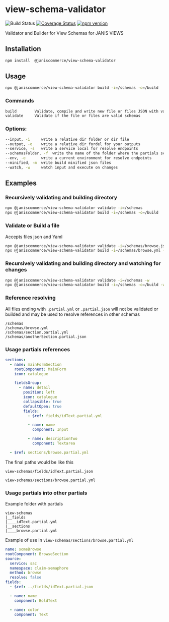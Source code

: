 # view-schema-validator

![Build Status](https://github.com/janis-commerce/view-schema-validator/workflows/Build%20Status/badge.svg)
[![Coverage Status](https://coveralls.io/repos/github/janis-commerce/view-schema-validator/badge.svg?branch=master)](https://coveralls.io/github/janis-commerce/view-schema-validator?branch=master)
[![npm version](https://badge.fury.io/js/%40janiscommerce%2Fview-schema-validator.svg)](https://www.npmjs.com/package/@janiscommerce/view-schema-validator)

Validator and Builder for View Schemas for JANIS VIEWS

## Installation
```sh
npm install  @janiscommerce/view-schema-validator
```

## Usage
```sh
npx @janiscommerce/view-schema-validator build -i=/schemas -o=/build
```
### Commands
```sh
build        Validate, compile and write new file or files JSON with valid schemas and defaults include.
validate     Validate if the file or files are valid schemas
```

### Options:
```sh
--input, -i     write a relative dir folder or dir file
--output, -o    write a relative dir fordel for your outputs
--service, -s   write a service local for resolve endpoints
--schemasFolder, -f  write the name of the folder where the partials schemes are
--env, -e       write a current environment for resolve endpoints
--minified, -m  write build minified json files
--watch, -w     watch input and execute on changes
```

## Examples

### Recursively validating and building directory

```sh
npx @janiscommerce/view-schema-validator validate -i=/schemas
npx @janiscommerce/view-schema-validator build -i=/schemas -o=/build
```

### Validate or Build a file
Accepts files json and Yaml

```sh
npx @janiscommerce/view-schema-validator validate -i=/schemas/browse.json
npx @janiscommerce/view-schema-validator build -i=/schemas/browse.yml -o=/build
```

### Recursively validating and building directory and watching for changes

```sh
npx @janiscommerce/view-schema-validator validate -i=/schemas -w
npx @janiscommerce/view-schema-validator build -i=/schemas -o=/build -w
```

### Reference resolving

All files ending with `.partial.yml` or `.partial.json` will not be validated or builded and may be used to resolve references in other schemas

```
/schemas
/schemas/browse.yml
/schemas/section.partial.yml
/schemas/anotherSection.partial.json
```

### Usage partials references

```yaml
sections:
  - name: mainFormSection
    rootComponent: MainForm
    icon: catalogue

    fieldsGroup:
      - name: detail
        position: left
        icon: catalogue
        collapsible: true
        defaultOpen: true
        fields:
          - $ref: fields/idText.partial.yml

          - name: name
            component: Input

          - name: descriptionTwo
            component: Textarea

  - $ref: sections/browse.partial.yml
```

The final paths would be like this

`view-schemas/fields/idText.partial.json`

`view-schemas/sections/browse.partial.yml`


### Usage partials into other partials

Example folder with partials

```
view-schemas
|__fields
|____idText.partial.yml
|__sections
|____browse.partial.yml
```

Example of use in `view-schemas/sections/browse.partial.yml`

```yaml
name: someBrowse
rootComponent: BrowseSection
source:
  service: sac
  namespace: claim-semaphore
  method: browse
  resolve: false
fields:
  - $ref: ../fields/idText.partial.json

  - name: name
    component: BoldText

  - name: color
    component: Text
```
